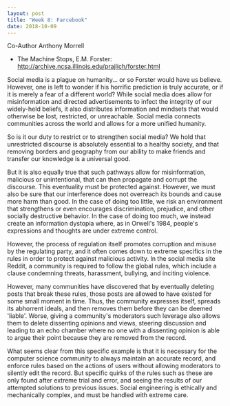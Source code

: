 ```yaml
---
layout: post
title: "Week 8: Farcebook"
date: 2018-10-09
---
```


Co-Author Anthony Morrell

* The Machine Stops, E.M. Forster: <http://archive.ncsa.illinois.edu/prajlich/forster.html>

Social media is a plague on humanity... or so Forster would have us believe. However, one is left to wonder if his horrific prediction is truly accurate, or if it is merely a fear of a different world? While social media does allow for misinformation and directed advertisements to infect the integrity of our widely-held beliefs, it also distributes information and mindsets that would otherwise be lost, restricted, or unreachable. Social media connects communities across the world and allows for a more unified humanity.

So is it our duty to restrict or to strengthen social media? We hold that unrestricted discourse is absolutely essential to a healthy society, and that removing borders and geography from our ability to make friends and transfer our knowledge is a universal good.

But it is also equally true that such pathways allow for misinformation, malicious or unintentional, that can then propagate and corrupt the discourse. This eventuality must be protected against. However, we must also be sure that our interference does not overreach its bounds and cause more harm than good. In the case of doing too little, we risk an environment that strengthens or even encourages discrimination, prejudice, and other socially destructive behavior. In the case of doing too much, we instead create an information dystopia where, as in Orwell's 1984, people's expressions and thoughts are under extreme control.

However, the process of regulation itself promotes corruption and misuse by the regulating party, and it often comes down to extreme specifics in the rules in order to protect against malicious activity. In the social media site Reddit, a community is required to follow the global rules, which include a clause condemning threats, harassment, bullying, and inciting violence.

However, many communities have discovered that by eventually deleting posts that break these rules, those posts are allowed to have existed for some small moment in time. Thus, the community expresses itself, spreads its abhorrent ideals, and then removes them before they can be deemed 'liable'. Worse, giving a community's moderators such leverage also allows them to delete dissenting opinions and views, steering discussion and leading to an echo chamber where no one with a dissenting opinion is able to argue their point because they are removed from the record.

What seems clear from this specific example is that it is necessary for the computer science community to always maintain an accurate record, and enforce rules based on the actions of users without allowing moderators to silently edit the record. But specific quirks of the rules such as these are only found after extreme trial and error, and seeing the results of our attempted solutions to previous issues. Social engineering is ethically and mechanically complex, and must be handled with extreme care.
